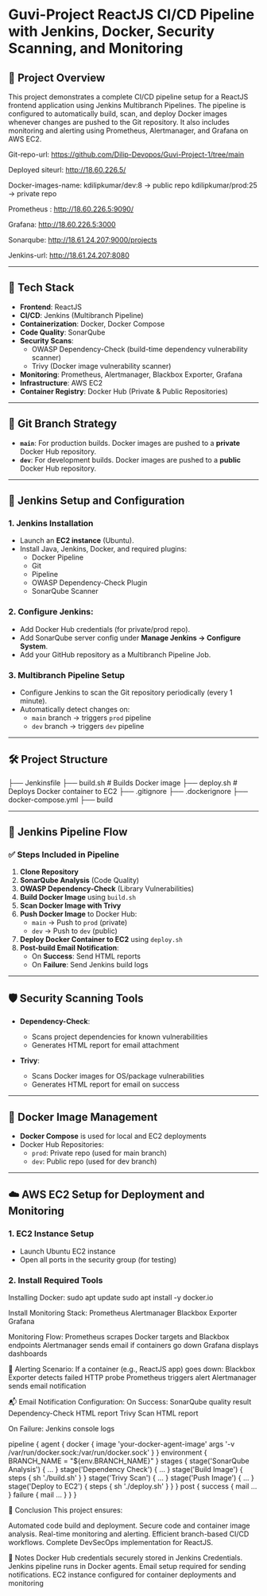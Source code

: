 # Guvi-Project ReactJS CI/CD Pipeline with Jenkins, Docker, Security Scanning, and Monitoring

## 📘 Project Overview

This project demonstrates a complete CI/CD pipeline setup for a ReactJS frontend application using Jenkins Multibranch Pipelines. The pipeline is configured to automatically build, scan, and deploy Docker images whenever changes are pushed to the Git repository. It also includes monitoring and alerting using Prometheus, Alertmanager, and Grafana on AWS EC2.

Git-repo-url:  https://github.com/Dilip-Devopos/Guvi-Project-1/tree/main

Deployed siteurl: http://18.60.226.5/

Docker-images-name: kdilipkumar/dev:8       -> public repo 
                    kdilipkumar/prod:25     -> private repo
					
Prometheus : http://18.60.226.5:9090/

Grafana:  http://18.60.226.5:3000

Sonarqube: http://18.61.24.207:9000/projects		
	
Jenkins-url: http://18.61.24.207:8080		

---

## 🚀 Tech Stack

- **Frontend**: ReactJS
- **CI/CD**: Jenkins (Multibranch Pipeline)
- **Containerization**: Docker, Docker Compose
- **Code Quality**: SonarQube
- **Security Scans**: 
  - OWASP Dependency-Check (build-time dependency vulnerability scanner)
  - Trivy (Docker image vulnerability scanner)
- **Monitoring**: Prometheus, Alertmanager, Blackbox Exporter, Grafana
- **Infrastructure**: AWS EC2
- **Container Registry**: Docker Hub (Private & Public Repositories)

---

## 🌿 Git Branch Strategy

- **`main`**: For production builds. Docker images are pushed to a **private** Docker Hub repository.
- **`dev`**: For development builds. Docker images are pushed to a **public** Docker Hub repository.

---

## 🔧 Jenkins Setup and Configuration

### 1. Jenkins Installation

- Launch an **EC2 instance** (Ubuntu).
- Install Java, Jenkins, Docker, and required plugins:
  - Docker Pipeline
  - Git
  - Pipeline
  - OWASP Dependency-Check Plugin
  - SonarQube Scanner

### 2. Configure Jenkins:

- Add Docker Hub credentials (for private/prod repo).
- Add SonarQube server config under **Manage Jenkins → Configure System**.
- Add your GitHub repository as a Multibranch Pipeline Job.

### 3. Multibranch Pipeline Setup

- Configure Jenkins to scan the Git repository periodically (every 1 minute).
- Automatically detect changes on:
  - `main` branch → triggers `prod` pipeline
  - `dev` branch → triggers `dev` pipeline

---

## 🛠️ Project Structure

├── Jenkinsfile
├── build.sh # Builds Docker image
├── deploy.sh # Deploys Docker container to EC2
├── .gitignore
├── .dockerignore
├── docker-compose.yml
├── build

---

## 🧪 Jenkins Pipeline Flow

### ✅ Steps Included in Pipeline

1. **Clone Repository**  
2. **SonarQube Analysis** (Code Quality)  
3. **OWASP Dependency-Check** (Library Vulnerabilities)  
4. **Build Docker Image** using `build.sh`  
5. **Scan Docker Image with Trivy**  
6. **Push Docker Image** to Docker Hub:  
   - `main` → Push to `prod` (private)  
   - `dev` → Push to `dev` (public)  
7. **Deploy Docker Container to EC2** using `deploy.sh`  
8. **Post-build Email Notification**:  
   - On **Success**: Send HTML reports  
   - On **Failure**: Send Jenkins build logs  

---

## 🛡️ Security Scanning Tools

- **Dependency-Check**:  
  - Scans project dependencies for known vulnerabilities  
  - Generates HTML report for email attachment  

- **Trivy**:  
  - Scans Docker images for OS/package vulnerabilities  
  - Generates HTML report for email on success  

---

## 🐳 Docker Image Management

- **Docker Compose** is used for local and EC2 deployments  
- Docker Hub Repositories:  
  - `prod`: Private repo (used for main branch)  
  - `dev`: Public repo (used for dev branch)  

---

## ☁️ AWS EC2 Setup for Deployment and Monitoring

### 1. EC2 Instance Setup

- Launch Ubuntu EC2 instance  
- Open all ports in the security group (for testing)  

### 2. Install Required Tools

Installing Docker:
sudo apt update
sudo apt install -y docker.io

Install Monitoring Stack:
    Prometheus
    Alertmanager
    Blackbox Exporter
    Grafana

Monitoring Flow:
    Prometheus scrapes Docker targets and Blackbox endpoints
    Alertmanager sends email if containers go down
    Grafana displays dashboards
    
🔔 Alerting Scenario:
    If a container (e.g., ReactJS app) goes down:
    Blackbox Exporter detects failed HTTP probe
    Prometheus triggers alert
    Alertmanager sends email notification
    
📬 Email Notification Configuration:
On Success:
    SonarQube quality result
    Dependency-Check HTML report
    Trivy Scan HTML report

On Failure:
    Jenkins console logs

pipeline {
    agent {
        docker {
            image 'your-docker-agent-image'
            args '-v /var/run/docker.sock:/var/run/docker.sock'
        }
    }
    environment {
        BRANCH_NAME = "${env.BRANCH_NAME}"
    }
    stages {
        stage('SonarQube Analysis') {
            ...
        }
        stage('Dependency Check') {
            ...
        }
        stage('Build Image') {
            steps {
                sh './build.sh'
            }
        }
        stage('Trivy Scan') {
            ...
        }
        stage('Push Image') {
            ...
        }
        stage('Deploy to EC2') {
            steps {
                sh './deploy.sh'
            }
        }
    }
    post {
        success {
            mail ...
        }
        failure {
            mail ...
        }
    }
}

📌 Conclusion
This project ensures:

   Automated code build and deployment.
   Secure code and container image analysis.
   Real-time monitoring and alerting.
   Efficient branch-based CI/CD workflows.
   Complete DevSecOps implementation for ReactJS.

🔐 Notes
Docker Hub credentials securely stored in Jenkins Credentials.
Jenkins pipeline runs in Docker agents.
Email setup required for sending notifications.
EC2 instance configured for container deployments and monitoring
